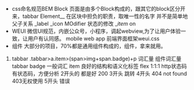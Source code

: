- css命名规范BEM
Block
页面是由多个Block构成的，跟其它的block区分开来，tabbar
Element__
在区块中担负的职责，取唯一性的名字
并不是简单地父子关系
_label
_icon
MOdifier
状态的修改
__item_
on
- WEUI
微信UI规范，内嵌公众号，小程序，调起webview,为了让用户体验一致，让用户有认同感。
mobile web app
前端界面框架weui.css
- 组件
大部分的项目，70%都是通用组件构成的，组件，拿来就用。
1. tabbar
.tabbar>a.item>(span>img+span.badge)+p
词汇量 组件词汇量tabbar badge 一般词汇
item
良好的结构和语义化标签
flex 1:1:1
http状态码
有状态码，方便分析
2开头的 都是好 200
3开头 跳转
4开头 404 not found 403无权使用
5开头 错误
